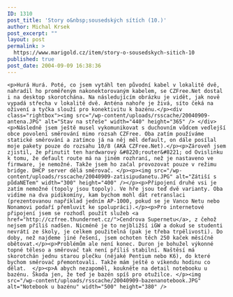 ```yaml
---
ID: 1310
post_title: 'Story o&nbsp;sousedských sítích (10.)'
author: Michal Krsek
post_excerpt: ""
layout: post
permalink: >
  https://www.marigold.cz/item/story-o-sousedskych-sitich-10
published: true
post_date: 2004-09-09 16:38:36
---
```

	<p>Hurá Hurá. Poté, co jsem vytáhl ten původní kabel v lokalitě dvě, nahradil ho proměřeným nakonektorovaným kabelem, se CZFree.Net dostal i na desktop skorotchána. Na následujícím obrázku je vidět, jak nově vypadá střecha v lokalitě dvě. Anténa nahoře je živá, síto čeká na oživení a tyčka slouží pro konektivitu k bazénu.</p><div class="rightbox"><img src="/wp-content/uploads/rsscache/20040909-antena.JPG" alt="Stav na střeše" width="440" height="365" /> </div><p>Následně jsem ještě musel vykomunikovat s duchovním vůdcem vedlejší obce povolení směrování mimo rozsah CZFree. Oba zatím používáme statické směrování a zatímco já na něj měl default, on dále posílal moje pakety pouze do rozsahu 10/8 (AKA CZFree.Net).</p><p>Zároveň jsem zjistil, že přinutit ten hardwarový &#8220;router&#8221; od Ovislinku k tomu, že default route má na jiném rozhraní, než je nastaveno ve firmware, je nemožné. Takže jsem ho začal provozovat pouze v režimu bridge. DHCP server dělá směrovač. </p><p><img src="/wp-content/uploads/rsscache/20040909-zatisipudanetu.JPG" alt="Zátiší s půdaNETem" width="300" height="400" /></p><p>Připojení druhé vsi je zatím nemožné (topoly jsou topoly). Ve hře jsou teď dvě varianty. Oba vidíme na dva pidikomíny, kam bychom mohl dát retranslaci (prezentovanou například jedním AP-1000, pokud se je Vanco Netu nebo Nonamovi podaří přemluvit ke spolupráci).</p><p>Pro internetové připojení jsem se rozhodl použít služeb <a href="http://czfree.thundernet.cz/">Cendrova Supernetu</a>, z čehož nejsem příliš nadšen. Nicméně je to nejbližší iGW a dokud se studenti nevrátí ze školy, je celkem použitelná (pak je třeba trpělivosti). Do doby, než najdeme jiné řešení, jsem ochoten těch 250 kaček měsíčně obětovat.</p><p>Problémům ale není konec. Duron je bohužel výkonné topné těleso a směrovač tak není příliš stabilní. Naštěsí má skorotchán jednu starou plečku (nějaké Pentium nebo K6), do které bychom směrovač přemontovali. Takže mám ještě o víkendu hodinu co dělat.  </p><p>A abych nezapoměl, koukněte na detail notebooku u bazénu. Škoda jen, že teď je bazén spíš pro otužilce. </p><img src="/wp-content/uploads/rsscache/20040909-bazenanotebook.JPG" alt="Notebook u bazénu" width="500" height="380" />
</p>